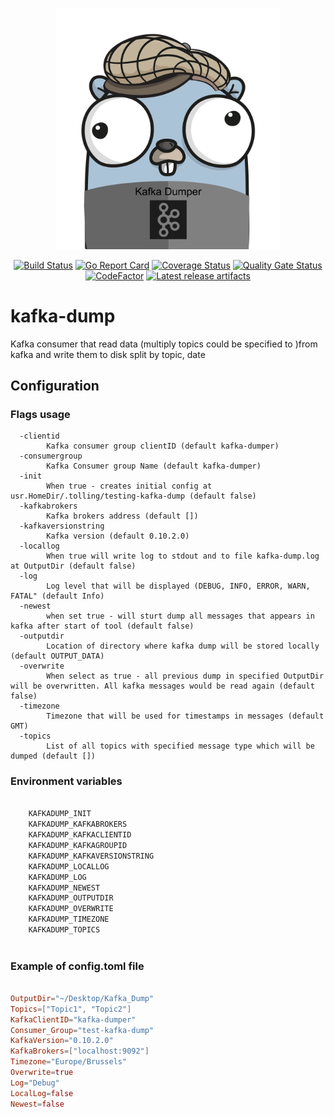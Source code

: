 <p align="center"><img src="docs/assets/kafka-dumper.png" width="360"></p>
<p align="center">
    <a href="https://travis-ci.org/oleg-balunenko/kafka-dump"><img src="https://travis-ci.org/oleg-balunenko/kafka-dump.svg?branch=master" alt="Build Status"></img></a>
    <a href="https://goreportcard.com/report/github.com/oleg-balunenko/kafka-dump"><img src="https://goreportcard.com/badge/github.com/oleg-balunenko/kafka-dump" alt="Go Report Card"></img></a>
   <a href="https://coveralls.io/github/oleg-balunenko/kafka-dump?branch=master"><img src="https://coveralls.io/repos/github/oleg-balunenko/kafka-dump/badge.svg?branch=master" alt="Coverage Status"></img></a>
   <a href="https://sonarcloud.io/dashboard?id=kafka-dump"><img src="https://sonarcloud.io/api/project_badges/measure?project=kafka-dump&metric=alert_status" alt="Quality Gate Status"></img></a>
   <a href="https://www.codefactor.io/repository/github/oleg-balunenko/kafka-dump"><img src="https://www.codefactor.io/repository/github/oleg-balunenko/kafka-dump/badge" alt="CodeFactor" /></a>
   <a href="https://github.com/oleg-balunenko/kafka-dump/releases/latest"><img src="https://img.shields.io/badge/artifacts-download-blue.svg" alt ="Latest release artifacts"></img></a>
</p>

# kafka-dump

Kafka consumer that read data (multiply topics could be specified to )from kafka and write them to disk split by  topic, date

## Configuration

### Flags usage

```text
  -clientid
    	Kafka consumer group clientID (default kafka-dumper)
  -consumergroup
    	Kafka Consumer group Name (default kafka-dumper)
  -init
    	When true - creates initial config at usr.HomeDir/.tolling/testing-kafka-dump (default false)
  -kafkabrokers
    	Kafka brokers address (default [])
  -kafkaversionstring
    	Kafka version (default 0.10.2.0)
  -locallog
    	When true will write log to stdout and to file kafka-dump.log at OutputDir (default false)
  -log
    	Log level that will be displayed (DEBUG, INFO, ERROR, WARN, FATAL" (default Info)
  -newest
    	when set true - will sturt dump all messages that appears in kafka after start of tool (default false)
  -outputdir
    	Location of directory where kafka dump will be stored locally (default OUTPUT_DATA)
  -overwrite
    	When select as true - all previous dump in specified OutputDir will be overwritten. All kafka messages would be read again (default false)
  -timezone
    	Timezone that will be used for timestamps in messages (default GMT)
  -topics
    	List of all topics with specified message type which will be dumped (default [])

```

### Environment variables

```bash

    KAFKADUMP_INIT
    KAFKADUMP_KAFKABROKERS
    KAFKADUMP_KAFKACLIENTID
    KAFKADUMP_KAFKAGROUPID
    KAFKADUMP_KAFKAVERSIONSTRING
    KAFKADUMP_LOCALLOG
    KAFKADUMP_LOG
    KAFKADUMP_NEWEST
    KAFKADUMP_OUTPUTDIR
    KAFKADUMP_OVERWRITE
    KAFKADUMP_TIMEZONE
    KAFKADUMP_TOPICS
   
```

### Example of config.toml file

```toml

OutputDir="~/Desktop/Kafka_Dump"
Topics=["Topic1", "Topic2"]
KafkaClientID="kafka-dumper"
Consumer_Group="test-kafka-dump"
KafkaVersion="0.10.2.0"
KafkaBrokers=["localhost:9092"]
Timezone="Europe/Brussels"
Overwrite=true
Log="Debug"
LocalLog=false
Newest=false

```
